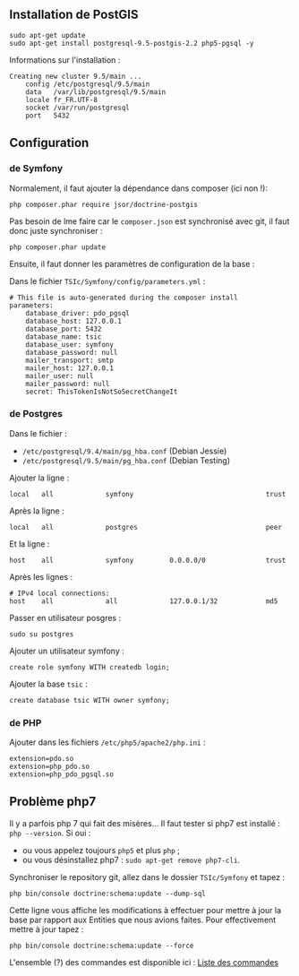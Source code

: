 ## Installation de PostGIS

    sudo apt-get update
    sudo apt-get install postgresql-9.5-postgis-2.2 php5-pgsql -y

Informations sur l'installation :

    Creating new cluster 9.5/main ...
        config /etc/postgresql/9.5/main
        data   /var/lib/postgresql/9.5/main
        locale fr_FR.UTF-8
        socket /var/run/postgresql
        port   5432

## Configuration

### de Symfony

Normalement, il faut ajouter la dépendance dans composer (ici non !):

    php composer.phar require jsor/doctrine-postgis

Pas besoin de lme faire car le `composer.json` est synchronisé avec git, il faut donc juste synchroniser :

    php composer.phar update

Ensuite, il faut donner les paramètres de configuration de la base :

Dans le fichier `TSIc/Symfony/config/parameters.yml` :

    # This file is auto-generated during the composer install
    parameters:
        database_driver: pdo_pgsql
        database_host: 127.0.0.1
        database_port: 5432
        database_name: tsic
        database_user: symfony
        database_password: null
        mailer_transport: smtp
        mailer_host: 127.0.0.1
        mailer_user: null
        mailer_password: null
        secret: ThisTokenIsNotSoSecretChangeIt

### de Postgres

Dans le fichier :
* `/etc/postgresql/9.4/main/pg_hba.conf` (Debian Jessie)
* `/etc/postgresql/9.5/main/pg_hba.conf` (Debian Testing)

Ajouter la ligne :

    local   all             symfony                                 trust

Après la ligne :

    local   all             postgres                                peer

Et la ligne :

    host    all             symfony         0.0.0.0/0               trust

Après les lignes :

    # IPv4 local connections:
    host    all             all             127.0.0.1/32            md5

Passer en utilisateur posgres :

    sudo su postgres

Ajouter un utilisateur symfony :

    create role symfony WITH createdb login;

Ajouter la base `tsic` :

    create database tsic WITH owner symfony;

### de PHP

Ajouter dans les fichiers `/etc/php5/apache2/php.ini` :

    extension=pdo.so
    extension=php_pdo.so
    extension=php_pdo_pgsql.so

## Problème php7

Il y a parfois php 7 qui fait des misères... Il faut tester si php7 est installé : `php --version`. Si oui :
* ou vous appelez toujours `php5` et plus `php` ;
* ou vous désinstallez php7 : `sudo apt-get remove php7-cli`.

Synchroniser le repository git, allez dans le dossier `TSIc/Symfony` et tapez :

    php bin/console doctrine:schema:update --dump-sql

Cette ligne vous affiche les modifications à effectuer pour mettre à jour la base par rapport aux Entities que nous avions faites. Pour effectivement mettre à jour tapez :

    php bin/console doctrine:schema:update --force

L'ensemble (?) des commandes est disponible ici : [Liste des commandes](commandes.md)
